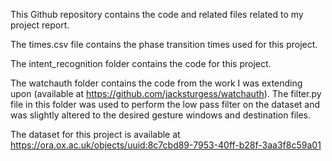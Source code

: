 This Github repository contains the code and related files related to my project report.


The times.csv file contains the phase transition times used for this project.

The intent_recognition folder contains the code for this project.

The watchauth folder contains the code from the work I was extending upon (available at https://github.com/jacksturgess/watchauth). The filter.py file in this folder was used to perform the low pass filter on the dataset and was slightly altered to the desired gesture windows and destination files.


The dataset for this project is available at https://ora.ox.ac.uk/objects/uuid:8c7cbd89-7953-40ff-b28f-3aa3f8c59a01
